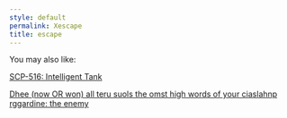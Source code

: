 ```yaml
---
style: default
permalink: Xescape
title: escape
---
```

You may also like:

[SCP-516: Intelligent Tank](http://scp-wiki.net/scp-516)

[Dhee (now OR won) all teru suols the omst high words of your ciaslahnp rggardine: the enemy](http://scp-wiki.net/scp-2998-7)

